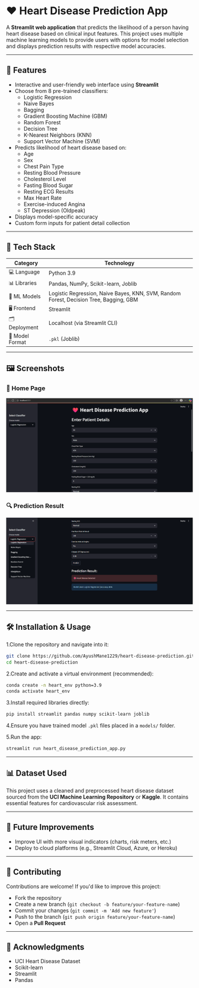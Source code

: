 # ❤️ Heart Disease Prediction App

A **Streamlit web application** that predicts the likelihood of a person having heart disease based on clinical input features. This project uses multiple machine learning models to provide users with options for model selection and displays prediction results with respective model accuracies.

---

## 🚀 Features

- Interactive and user-friendly web interface using **Streamlit**
- Choose from 8 pre-trained classifiers:
  - Logistic Regression
  - Naive Bayes
  - Bagging
  - Gradient Boosting Machine (GBM)
  - Random Forest
  - Decision Tree
  - K-Nearest Neighbors (KNN)
  - Support Vector Machine (SVM)
- Predicts likelihood of heart disease based on:
  - Age
  - Sex
  - Chest Pain Type
  - Resting Blood Pressure
  - Cholesterol Level
  - Fasting Blood Sugar
  - Resting ECG Results
  - Max Heart Rate
  - Exercise-induced Angina
  - ST Depression (Oldpeak)
- Displays model-specific accuracy
- Custom form inputs for patient detail collection

---

## 🧰 Tech Stack

| Category       | Technology                |
|----------------|---------------------------|
| 💻 Language     | Python 3.9                |
| 📊 Libraries    | Pandas, NumPy, Scikit-learn, Joblib |
| 🧠 ML Models    | Logistic Regression, Naive Bayes, KNN, SVM, Random Forest, Decision Tree, Bagging, GBM |
| 🖥️ Frontend     | Streamlit                |
| 🗂️ Deployment   | Localhost (via Streamlit CLI) |
| 📁 Model Format | `.pkl` (Joblib)          |

---

## 🖼️ Screenshots

### 🧾 Home Page

![Home Screenshot](https://github.com/AyushMane1229/heart-disease-prediction/blob/eeb0690e7b91373710176137a166b2cfcbc020f4/Screenshot1.png)

### 🔍 Prediction Result

![Prediction Screenshot](https://github.com/AyushMane1229/heart-disease-prediction/blob/9ffe20aaeeaf4f00a86c8aad732c96aa1c338b8e/Screenshot2.png)

---

## 🛠️ Installation & Usage

1.Clone the repository and navigate into it:

```bash
git clone https://github.com/AyushMane1229/heart-disease-prediction.git
cd heart-disease-prediction
```

2.Create and activate a virtual environment (recommended):

```bash
conda create -n heart_env python=3.9
conda activate heart_env
```

3.Install required libraries directly:

```bash
pip install streamlit pandas numpy scikit-learn joblib
```

4.Ensure you have trained model `.pkl` files placed in a `models/` folder.

5.Run the app:

```bash
streamlit run heart_disease_prediction_app.py
```

---

## 📊 Dataset Used

This project uses a cleaned and preprocessed heart disease dataset sourced from the **UCI Machine Learning Repository** or **Kaggle**. It contains essential features for cardiovascular risk assessment.

---

## 🚧 Future Improvements

- Improve UI with more visual indicators (charts, risk meters, etc.)
- Deploy to cloud platforms (e.g., Streamlit Cloud, Azure, or Heroku)

---

## 🤝 Contributing

Contributions are welcome! If you'd like to improve this project:

- Fork the repository  
- Create a new branch (`git checkout -b feature/your-feature-name`)  
- Commit your changes (`git commit -m 'Add new feature'`)  
- Push to the branch (`git push origin feature/your-feature-name`)  
- Open a **Pull Request**

---

## 🙌 Acknowledgments

- UCI Heart Disease Dataset  
- Scikit-learn  
- Streamlit  
- Pandas
